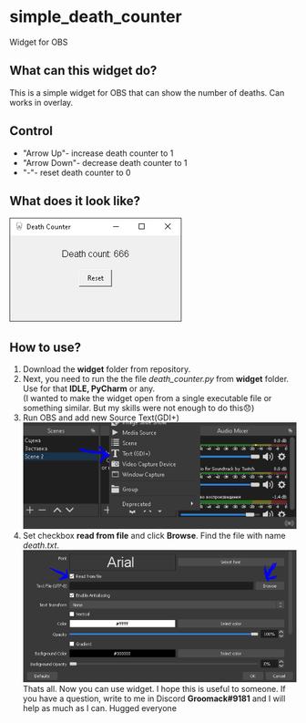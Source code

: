 # simple_death_counter
Widget for OBS
## What can this widget do?
This is a simple widget for OBS that can show the number of deaths. Can works in overlay.
## Control
* "Arrow Up"- increase death counter to 1
* "Arrow Down"- decrease death counter to 1
* "-"- reset death counter to 0
## What does it look like?
![GitHub Logo](https://github.com/Groomack/simple_death_counter/blob/main/examples/example.PNG?raw=true)
## How to use?
1. Download the **widget** folder from repository.
1. Next, you need to run the the file *death_counter.py* from **widget** folder. Use for that **IDLE, PyCharm** or any.   
(I wanted to make the widget open from a single executable file or something similar. But my skills were not enough to do this:disappointed:)
3. Run OBS and add new Source Text(GDI+)  
![GitHub Logo](https://github.com/Groomack/simple_death_counter/blob/main/examples/2.PNG?raw=true)
4. Set checkbox **read from file** and click **Browse**. Find the file with name *death.txt*.
![GitHub Logo](https://github.com/Groomack/simple_death_counter/blob/main/examples/4.PNG?raw=true)  
Thats all. Now you can use widget. I hope this is useful to someone. If you have a question, write to me in Discord **Groomack#9181** and I will help as much as I can. Hugged everyone
